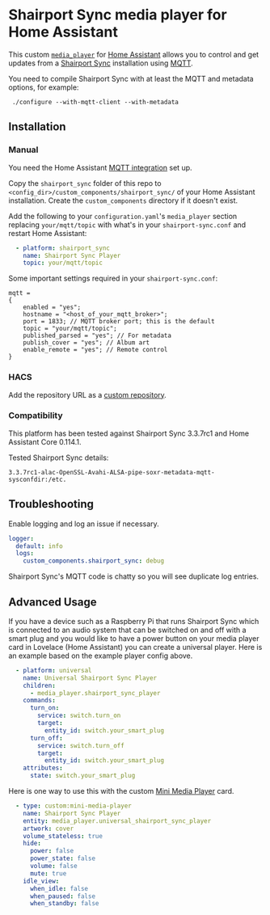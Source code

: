 # Shairport Sync media player for Home Assistant

This custom [`media_player`](https://www.home-assistant.io/integrations/media_player/)
for [Home Assistant](https://home-assistant.io/) allows you to control and get
updates from a [Shairport Sync](https://github.com/mikebrady/shairport-sync/)
installation using [MQTT](https://mqtt.org/).

You need to compile Shairport Sync with at least the MQTT and metadata options,
for example:

```
 ./configure --with-mqtt-client --with-metadata
```

## Installation

### Manual

You need the Home Assistant
[MQTT integration](https://www.home-assistant.io/integrations/mqtt/) set up.

Copy the `shairport_sync` folder of this repo to
`<config_dir>/custom_components/shairport_sync/` of your Home Assistant
installation. Create the `custom_components` directory if it doesn't exist.

Add the following to your `configuration.yaml`'s `media_player` section
replacing `your/mqtt/topic` with what's in your `shairport-sync.conf` and restart
Home Assistant:

```yaml
  - platform: shairport_sync
    name: Shairport Sync Player
    topic: your/mqtt/topic
```

Some important settings required in your `shairport-sync.conf`:

```
mqtt =
{
    enabled = "yes";
    hostname = "<host_of_your_mqtt_broker>";
    port = 1833; // MQTT broker port; this is the default
    topic = "your/mqtt/topic";
    published_parsed = "yes"; // For metadata
    publish_cover = "yes"; // Album art
    enable_remote = "yes"; // Remote control
}
```

### HACS
Add the repository URL as a [custom repository](https://hacs.xyz/docs/faq/custom_repositories).

### Compatibility
This platform has been tested against Shairport Sync 3.3.7rc1 and Home Assistant Core
0.114.1.

Tested Shairport Sync details:
```
3.3.7rc1-alac-OpenSSL-Avahi-ALSA-pipe-soxr-metadata-mqtt-sysconfdir:/etc.
```

## Troubleshooting

Enable logging and log an issue if necessary.

```yaml
logger:
  default: info
  logs:
    custom_components.shairport_sync: debug
```

Shairport Sync's MQTT code is chatty so you will see duplicate log entries.

## Advanced Usage

If you have a device such as a Raspberry Pi that runs Shairport Sync which is connected to an
audio system that can be switched on and off with a smart plug and you would like to have a power
button on your media player card in Lovelace (Home Assistant) you can create a universal player.
Here is an example based on the example player config above.

```yaml
  - platform: universal
    name: Universal Shairport Sync Player
    children:
      - media_player.shairport_sync_player
    commands:
      turn_on:
        service: switch.turn_on
        target:
          entity_id: switch.your_smart_plug
      turn_off:
        service: switch.turn_off
        target:
          entity_id: switch.your_smart_plug
    attributes:
      state: switch.your_smart_plug
```

Here is one way to use this with the custom [Mini Media Player](https://github.com/kalkih/mini-media-player) card.

```yaml
  - type: custom:mini-media-player
    name: Shairport Sync Player
    entity: media_player.universal_shairport_sync_player
    artwork: cover
    volume_stateless: true
    hide:
      power: false
      power_state: false
      volume: false
      mute: true
    idle_view:
      when_idle: false
      when_paused: false
      when_standby: false
```